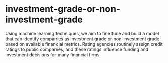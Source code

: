 # investment-grade-or-non-investment-grade
Using machine learning techniques, we aim to fine tune and build a model that can identify companies as investment grade or non-investment grade based on available financial metrics. Rating agencies routinely assign credit ratings to public companies, and these ratings influence funding and investment decisions for many financial firms.
